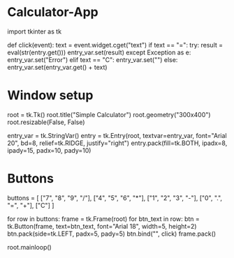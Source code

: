 # Calculator-App
import tkinter as tk

def click(event):
    text = event.widget.cget("text")
    if text == "=":
        try:
            result = eval(str(entry.get()))
            entry_var.set(result)
        except Exception as e:
            entry_var.set("Error")
    elif text == "C":
        entry_var.set("")
    else:
        entry_var.set(entry_var.get() + text)

# Window setup
root = tk.Tk()
root.title("Simple Calculator")
root.geometry("300x400")
root.resizable(False, False)

entry_var = tk.StringVar()
entry = tk.Entry(root, textvar=entry_var, font="Arial 20", bd=8, relief=tk.RIDGE, justify="right")
entry.pack(fill=tk.BOTH, ipadx=8, ipady=15, padx=10, pady=10)

# Buttons
buttons = [
    ["7", "8", "9", "/"],
    ["4", "5", "6", "*"],
    ["1", "2", "3", "-"],
    ["0", ".", "=", "+"],
    ["C"]
]

for row in buttons:
    frame = tk.Frame(root)
    for btn_text in row:
        btn = tk.Button(frame, text=btn_text, font="Arial 18", width=5, height=2)
        btn.pack(side=tk.LEFT, padx=5, pady=5)
        btn.bind("<Button-1>", click)
    frame.pack()

root.mainloop()
